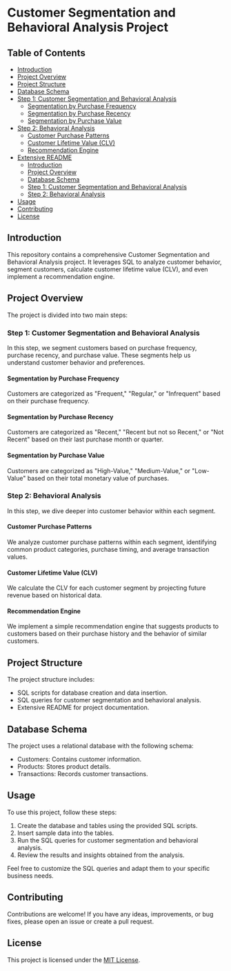 # Customer Segmentation and Behavioral Analysis Project

## Table of Contents

- [Introduction](#introduction)
- [Project Overview](#project-overview)
- [Project Structure](#project-structure)
- [Database Schema](#database-schema)
- [Step 1: Customer Segmentation and Behavioral Analysis](#step-1-customer-segmentation-and-behavioral-analysis)
  - [Segmentation by Purchase Frequency](#segmentation-by-purchase-frequency)
  - [Segmentation by Purchase Recency](#segmentation-by-purchase-recency)
  - [Segmentation by Purchase Value](#segmentation-by-purchase-value)
- [Step 2: Behavioral Analysis](#step-2-behavioral-analysis)
  - [Customer Purchase Patterns](#customer-purchase-patterns)
  - [Customer Lifetime Value (CLV)](#customer-lifetime-value-clv)
  - [Recommendation Engine](#recommendation-engine)
- [Extensive README](#extensive-readme)
  - [Introduction](#introduction)
  - [Project Overview](#project-overview)
  - [Database Schema](#database-schema)
  - [Step 1: Customer Segmentation and Behavioral Analysis](#step-1-customer-segmentation-and-behavioral-analysis)
  - [Step 2: Behavioral Analysis](#step-2-behavioral-analysis)
- [Usage](#usage)
- [Contributing](#contributing)
- [License](#license)

## Introduction

This repository contains a comprehensive Customer Segmentation and Behavioral Analysis project. It leverages SQL to analyze customer behavior, segment customers, calculate customer lifetime value (CLV), and even implement a recommendation engine.

## Project Overview

The project is divided into two main steps:

### Step 1: Customer Segmentation and Behavioral Analysis

In this step, we segment customers based on purchase frequency, purchase recency, and purchase value. These segments help us understand customer behavior and preferences.

#### Segmentation by Purchase Frequency

Customers are categorized as "Frequent," "Regular," or "Infrequent" based on their purchase frequency.

#### Segmentation by Purchase Recency

Customers are categorized as "Recent," "Recent but not so Recent," or "Not Recent" based on their last purchase month or quarter.

#### Segmentation by Purchase Value

Customers are categorized as "High-Value," "Medium-Value," or "Low-Value" based on their total monetary value of purchases.

### Step 2: Behavioral Analysis

In this step, we dive deeper into customer behavior within each segment.

#### Customer Purchase Patterns

We analyze customer purchase patterns within each segment, identifying common product categories, purchase timing, and average transaction values.

#### Customer Lifetime Value (CLV)

We calculate the CLV for each customer segment by projecting future revenue based on historical data.

#### Recommendation Engine

We implement a simple recommendation engine that suggests products to customers based on their purchase history and the behavior of similar customers.

## Project Structure

The project structure includes:

- SQL scripts for database creation and data insertion.
- SQL queries for customer segmentation and behavioral analysis.
- Extensive README for project documentation.

## Database Schema

The project uses a relational database with the following schema:

- Customers: Contains customer information.
- Products: Stores product details.
- Transactions: Records customer transactions.

## Usage

To use this project, follow these steps:

1. Create the database and tables using the provided SQL scripts.
2. Insert sample data into the tables.
3. Run the SQL queries for customer segmentation and behavioral analysis.
4. Review the results and insights obtained from the analysis.

Feel free to customize the SQL queries and adapt them to your specific business needs.

## Contributing

Contributions are welcome! If you have any ideas, improvements, or bug fixes, please open an issue or create a pull request.

## License

This project is licensed under the [MIT License](LICENSE).
